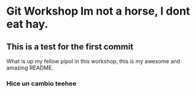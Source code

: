 
# Git Workshop Im not a horse, I dont eat hay.


## This is a test for the first commit
 What is up my fellow pipol in this workshop, this is my awesome and amazing README.
### Hice un cambio teehee

